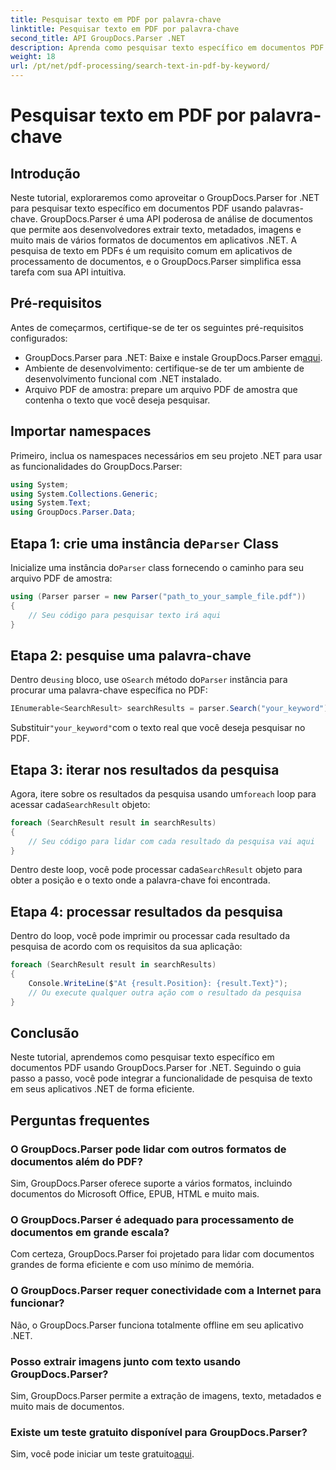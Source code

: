 ```yaml
---
title: Pesquisar texto em PDF por palavra-chave
linktitle: Pesquisar texto em PDF por palavra-chave
second_title: API GroupDocs.Parser .NET
description: Aprenda como pesquisar texto específico em documentos PDF usando GroupDocs.Parser for .NET. Integre recursos poderosos de pesquisa de texto ao seu .NET com eficiência.
weight: 18
url: /pt/net/pdf-processing/search-text-in-pdf-by-keyword/
---
```


# Pesquisar texto em PDF por palavra-chave

## Introdução
Neste tutorial, exploraremos como aproveitar o GroupDocs.Parser for .NET para pesquisar texto específico em documentos PDF usando palavras-chave. GroupDocs.Parser é uma API poderosa de análise de documentos que permite aos desenvolvedores extrair texto, metadados, imagens e muito mais de vários formatos de documentos em aplicativos .NET. A pesquisa de texto em PDFs é um requisito comum em aplicativos de processamento de documentos, e o GroupDocs.Parser simplifica essa tarefa com sua API intuitiva.
## Pré-requisitos
Antes de começarmos, certifique-se de ter os seguintes pré-requisitos configurados:
-  GroupDocs.Parser para .NET: Baixe e instale GroupDocs.Parser em[aqui](https://releases.groupdocs.com/parser/net/).
- Ambiente de desenvolvimento: certifique-se de ter um ambiente de desenvolvimento funcional com .NET instalado.
- Arquivo PDF de amostra: prepare um arquivo PDF de amostra que contenha o texto que você deseja pesquisar.

## Importar namespaces
Primeiro, inclua os namespaces necessários em seu projeto .NET para usar as funcionalidades do GroupDocs.Parser:
```csharp
using System;
using System.Collections.Generic;
using System.Text;
using GroupDocs.Parser.Data;
```
##  Etapa 1: crie uma instância de`Parser` Class
 Inicialize uma instância do`Parser` class fornecendo o caminho para seu arquivo PDF de amostra:
```csharp
using (Parser parser = new Parser("path_to_your_sample_file.pdf"))
{
    // Seu código para pesquisar texto irá aqui
}
```
## Etapa 2: pesquise uma palavra-chave
 Dentro de`using` bloco, use o`Search` método do`Parser` instância para procurar uma palavra-chave específica no PDF:
```csharp
IEnumerable<SearchResult> searchResults = parser.Search("your_keyword");
```
 Substituir`"your_keyword"`com o texto real que você deseja pesquisar no PDF.
## Etapa 3: iterar nos resultados da pesquisa
 Agora, itere sobre os resultados da pesquisa usando um`foreach` loop para acessar cada`SearchResult` objeto:
```csharp
foreach (SearchResult result in searchResults)
{
    // Seu código para lidar com cada resultado da pesquisa vai aqui
}
```
 Dentro deste loop, você pode processar cada`SearchResult` objeto para obter a posição e o texto onde a palavra-chave foi encontrada.
## Etapa 4: processar resultados da pesquisa
Dentro do loop, você pode imprimir ou processar cada resultado da pesquisa de acordo com os requisitos da sua aplicação:
```csharp
foreach (SearchResult result in searchResults)
{
    Console.WriteLine($"At {result.Position}: {result.Text}");
    // Ou execute qualquer outra ação com o resultado da pesquisa
}
```

## Conclusão
Neste tutorial, aprendemos como pesquisar texto específico em documentos PDF usando GroupDocs.Parser for .NET. Seguindo o guia passo a passo, você pode integrar a funcionalidade de pesquisa de texto em seus aplicativos .NET de forma eficiente.

## Perguntas frequentes
### O GroupDocs.Parser pode lidar com outros formatos de documentos além do PDF?
Sim, GroupDocs.Parser oferece suporte a vários formatos, incluindo documentos do Microsoft Office, EPUB, HTML e muito mais.
### O GroupDocs.Parser é adequado para processamento de documentos em grande escala?
Com certeza, GroupDocs.Parser foi projetado para lidar com documentos grandes de forma eficiente e com uso mínimo de memória.
### O GroupDocs.Parser requer conectividade com a Internet para funcionar?
Não, o GroupDocs.Parser funciona totalmente offline em seu aplicativo .NET.
### Posso extrair imagens junto com texto usando GroupDocs.Parser?
Sim, GroupDocs.Parser permite a extração de imagens, texto, metadados e muito mais de documentos.
### Existe um teste gratuito disponível para GroupDocs.Parser?
 Sim, você pode iniciar um teste gratuito[aqui](https://releases.groupdocs.com/).